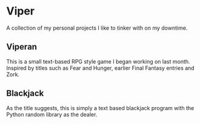 # Viper
A collection of my personal projects I like to tinker with on my downtime.

## Viperan
This is a small text-based RPG style game I began working on last month.
Inspired by titles such as Fear and Hunger, earlier Final Fantasy entries and Zork.

## Blackjack
As the title suggests, this is simply a text based blackjack program with
the Python random library as the dealer.
